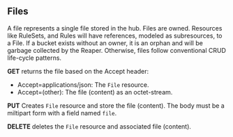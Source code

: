 ## Files ##

A file represents a single file stored in the hub. Files are owned. Resources like RuleSets,
and Rules will have references, modeled as subresources, to a File. If a bucket exists without an owner, 
it is an orphan and will be garbage collected by the Reaper. Otherwise, files follow conventional CRUD 
life-cycle patterns.

**GET** returns the file based on the Accept header:
- Accept=applications/json: The `File` resource.
- Accept=(other): The file (content) as an octet-stream.

**PUT** Creates `File` resource and store the file (content).
The body must be a miltipart form with a field named `file`.

**DELETE** deletes the `File` resource and associated file (content).
